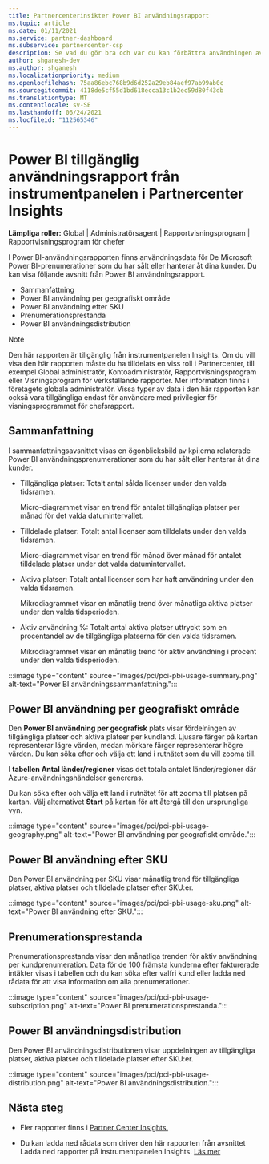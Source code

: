 ```yaml
---
title: Partnercenterinsikter Power BI användningsrapport
ms.topic: article
ms.date: 01/11/2021
ms.service: partner-dashboard
ms.subservice: partnercenter-csp
description: Se vad du gör bra och var du kan förbättra användningen av Power BI prenumerationer som du säljer eller hanterar åt dina kunder.
author: shganesh-dev
ms.author: shganesh
ms.localizationpriority: medium
ms.openlocfilehash: 75aa86ebc768b9d6d252a29eb84aef97ab99ab0c
ms.sourcegitcommit: 4118de5cf55d1bd618ecca13c1b2ec59d80f43db
ms.translationtype: MT
ms.contentlocale: sv-SE
ms.lasthandoff: 06/24/2021
ms.locfileid: "112565346"
---
```

# <a name="power-bi-usage-report-available-from-the-partner-center-insights-dashboard"></a>Power BI tillgänglig användningsrapport från instrumentpanelen i Partnercenter Insights

**Lämpliga roller:** Global | Administratörsagent | Rapportvisningsprogram | Rapportvisningsprogram för chefer

I Power BI-användningsrapporten finns användningsdata för De Microsoft Power BI-prenumerationer som du har sålt eller hanterar åt dina kunder. Du kan visa följande avsnitt från Power BI användningsrapport.

- Sammanfattning
- Power BI användning per geografiskt område
- Power BI användning efter SKU
- Prenumerationsprestanda
- Power BI användningsdistribution

 > [!NOTE]
 > Den här rapporten är tillgänglig från instrumentpanelen Insights. Om du vill visa den här rapporten måste du ha tilldelats en viss roll i Partnercenter, till exempel Global administratör, Kontoadministratör, Rapportvisningsprogram eller Visningsprogram för verkställande rapporter. Mer information finns i företagets globala administratör. Vissa typer av data i den här rapporten kan också vara tillgängliga endast för användare med privilegier för visningsprogrammet för chefsrapport.

## <a name="summary"></a>Sammanfattning

I sammanfattningsavsnittet visas en ögonblicksbild av kpi:erna relaterade Power BI användningsprenumerationer som du har sålt eller hanterar åt dina kunder. 

- Tillgängliga platser: Totalt antal sålda licenser under den valda tidsramen.

   Micro-diagrammet visar en trend för antalet tillgängliga platser per månad för det valda datumintervallet.

- Tilldelade platser: Totalt antal licenser som tilldelats under den valda tidsramen.

   Micro-diagrammet visar en trend för månad över månad för antalet tilldelade platser under det valda datumintervallet.

- Aktiva platser: Totalt antal licenser som har haft användning under den valda tidsramen. 

   Mikrodiagrammet visar en månatlig trend över månatliga aktiva platser under den valda tidsperioden.

- Aktiv användning %: Totalt antal aktiva platser uttryckt som en procentandel av de tillgängliga platserna för den valda tidsramen. 

   Mikrodiagrammet visar en månatlig trend för aktiv användning i procent under den valda tidsperioden.

:::image type="content" source="images/pci/pci-pbi-usage-summary.png" alt-text="Power BI användningssammanfattning.":::

## <a name="power-bi-usage-by-geography"></a>Power BI användning per geografiskt område

Den **Power BI användning per geografisk** plats visar fördelningen av tillgängliga platser och aktiva platser per kundland. Ljusare färger på kartan representerar lägre värden, medan mörkare färger representerar högre värden. Du kan söka efter och välja ett land i rutnätet som du vill zooma till.

I **tabellen Antal länder/regioner** visas det totala antalet länder/regioner där Azure-användningshändelser genereras.

Du kan söka efter och välja ett land i rutnätet för att zooma till platsen på kartan. Välj alternativet **Start** på kartan för att återgå till den ursprungliga vyn.

:::image type="content" source="images/pci/pci-pbi-usage-geography.png" alt-text="Power BI användning per geografiskt område.":::

## <a name="power-bi-usage-by-sku"></a>Power BI användning efter SKU

Den Power BI användning per SKU visar månatlig trend för tillgängliga platser, aktiva platser och tilldelade platser efter SKU:er.

:::image type="content" source="images/pci/pci-pbi-usage-sku.png" alt-text="Power BI användning efter SKU.":::

## <a name="subscriptions-performance"></a>Prenumerationsprestanda

Prenumerationsprestanda visar den månatliga trenden för aktiv användning per kundprenumeration. Data för de 100 främsta kunderna efter fakturerade intäkter visas i tabellen och du kan söka efter valfri kund eller ladda ned rådata för att visa information om alla prenumerationer.

:::image type="content" source="images/pci/pci-pbi-usage-subscription.png" alt-text="Power BI prenumerationsprestanda.":::

## <a name="power-bi-usage-distribution"></a>Power BI användningsdistribution

Den Power BI användningsdistributionen visar uppdelningen av tillgängliga platser, aktiva platser och tilldelade platser efter SKU:er.

:::image type="content" source="images/pci/pci-pbi-usage-distribution.png" alt-text="Power BI användningsdistribution.":::

## <a name="next-steps"></a>Nästa steg

- Fler rapporter finns i [Partner Center Insights.](partner-center-insights.md)

- Du kan ladda ned rådata som driver den här rapporten från avsnittet Ladda ned rapporter på instrumentpanelen Insights. [Läs mer](pci-download-reports.md) 
